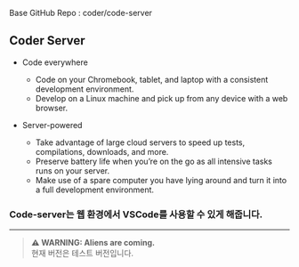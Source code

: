 Base GitHub Repo : coder/code-server

## Coder Server
* Code everywhere
  - Code on your Chromebook, tablet, and laptop with a consistent development environment.
  - Develop on a Linux machine and pick up from any device with a web browser.

* Server-powered
  - Take advantage of large cloud servers to speed up tests, compilations, downloads, and more.
  - Preserve battery life when you’re on the go as all intensive tasks runs on your server.
  - Make use of a spare computer you have lying around and turn it into a full development environment.

###  Code-server는 웹 환경에서 VSCode를 사용할 수 있게 해줍니다.

---
> **⚠ WARNING: Aliens are coming.**  
> 현재 버전은 테스트 버전입니다. 